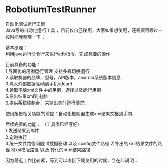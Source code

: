 # RobotiumTestRunner
  
自动化测试运行工具    
   Java写的自动化运行工具 ，目前仅自己使用，大家如果想使用，还需要再等过一段时间我整理一下；   

基本原理：  
        利用java运行命令行来执行adb指令，完成想要的操作  
        
          
目前具备的功能：  
1.界面化的用例运行管理   支持多机切换运行  
2.读取机器的品牌，型号，API版本，android系统版本信息  
3.导入外部数据驱动到手机sdcard  
4.读取电脑xml文件中的用例，选择以及运行用例   
5.导出结果xml到电脑   
6.提供系统控制台，来输出实时运行情况   

使用报告相关功能的前提：自动化框架里生成xml结果文档到手机  

后续完善的功能：  （工具类已经写好）  
1.发送结果到邮件    
2.定时执行    
3.统一文件路径问题 1)数据驱动 以及 config文件路径 2)导出的xml结果文件的路径 3)xsl模版路径 以及 转化的html结果路径  

因为最近工作比较紧，等到可以直接下载使用的时候，会在此说明；